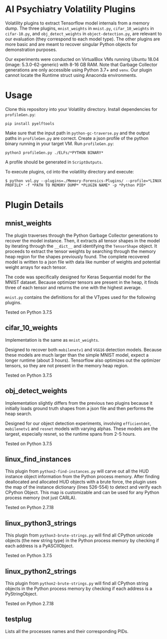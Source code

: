 # AI Psychiatry Volatility Plugins
Volatility plugins to extract Tensorflow model internals from a memory dump. The three plugins, `mnist_weights` in `mnist.py`, `cifar_10_weights` in `cifar-10.py`, and `obj_detect_weights` in `object-detection.py`, are relevant to our evaluation (they correspond to each model type). The other plugins are more basic and are meant to recover singular Python objects for demonstration purposes.

Our experiments were conducted on VirtualBox VMs running Ubuntu 18.04 (image: 5.3.0-62-generic) with 8-16 GB RAM. Note that Garbage Collector generations are only accessible using Python 3.7+ and `venv`. Our plugin cannot locate the Runtime struct using Anaconda environments.

# Usage
Clone this repository into your Volatility directory. Install dependencies for `profileGen.py`:

`pip install pyelftools`

Make sure that the input path in `python-gc-traverse.py` and the output paths in `profileGen.py` are correct. Create a json profile of the python binary running in your target VM. Run `profileGen.py`:

`python3 profileGen.py ./ELFs/*PYTHON BINARY*`

A profile should be generated in `ScriptOutputs`.

To execute plugins, cd into the volatility directory and execute:
<pre><code>$ python vol.py --plugins=./Memory-Forensics-Plugins/ --profile=*LINUX PROFILE* -f *PATH TO MEMORY DUMP* *PLUGIN NAME* -p *Python PID*</code></pre>

# Plugin Details

## mnist_weights
The plugin traverses through the Python Garbage Collector generations to recover the model instance. Then, it extracts all tensor shapes in the model by iterating through the `__dict__` and identifying the `TensorShape` object. It proceeds to extract the tensor weights by searching through the memory heap region for the shapes previously found. The complete recovered model is written to a json file with data like number of weights and potential weight arrays for each tensor.

The code was specifically designed for Keras Sequential model for the MNIST dataset. Because optimizer tensors are present in the heap, it finds three of each tensor and returns the one with the highest average.

`mnist.py` contains the definitions for all the VTypes used for the following plugins.

Tested on Python 3.7.5 

## cifar_10_weights
Implementation is the same as `mnist_weights`.

Designed to recover both `mobilenetv1` and `VGG16` detection models. Because these models are much larger than the simple MNIST model, expect a longer runtime (about 3 hours). Tensorflow also optimizes out the optimizer tensors, so they are not present in the memory heap region.

Tested on Python 3.7.5

## obj_detect_weights
Implementation slightly differs from the previous two plugins because it initially loads ground truth shapes from a json file and then performs the heap search.

Designed for our object detection experiments, involving `efficientdet`, `mobilenetv1` and `resnet` models with varying alphas. These models are the largest, especially resnet, so the runtime spans from 2-5 hours.

Tested on Python 3.7.5

## linux_find_instances
This plugin from `python2-find-instances.py` will carve out all the HUD instance object information from the Python process memory. After finding deallocated and allocated HUD objects with a brute force, the plugin uses the map of the instance dictionary (lines 526-554) to detect and verify each CPython Object. This map is customizable and can be used for any Python process memory (not just CARLA).

Tested on Python 2.7.18

## linux_python3_strings
This plugin from `python3-brute-strings.py` will find all CPython unicode objects (the new string type) in the Python process memory by checking if each address is a PyASCIIObject.

Tested on Python 3.7.5

## linux_python2_strings
This plugin from `python2-brute-strings.py` will find all CPython string objects in the Python process memory by checking if each address is a PyStringObject.

Tested on Python 2.7.18

## testplug
Lists all the processes names and their corresponding PIDs.